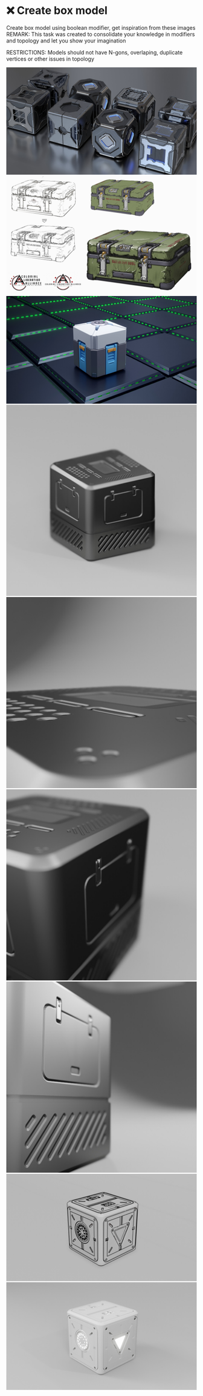 # ❌ Create box model 
Create box model using boolean modifier, get inspiration from these images
REMARK:
This task was created to consolidate your knowledge in modifiers and topology and let you show your imagination

RESTRICTIONS:
Models should not have N-gons, overlaping, duplicate vertices or other issues in topology 
   
![box_1](/curriculum/reproduce/box_model/box_1.jpg)
![box_2](/curriculum/reproduce/box_model/box_2.jpg)
![box_3](/curriculum/reproduce/box_model/box_3.jpg)
![box_4](/curriculum/reproduce/box_model/box_4.jpg)
![box_5](/curriculum/reproduce/box_model/box_5.jpg)
![box_6](/curriculum/reproduce/box_model/box_6.jpg)
![box_7](/curriculum/reproduce/box_model/box_7.jpg)
![box_8](/curriculum/reproduce/box_model/box_8.jpg)
![box_9](/curriculum/reproduce/box_model/box_9.jpg)

